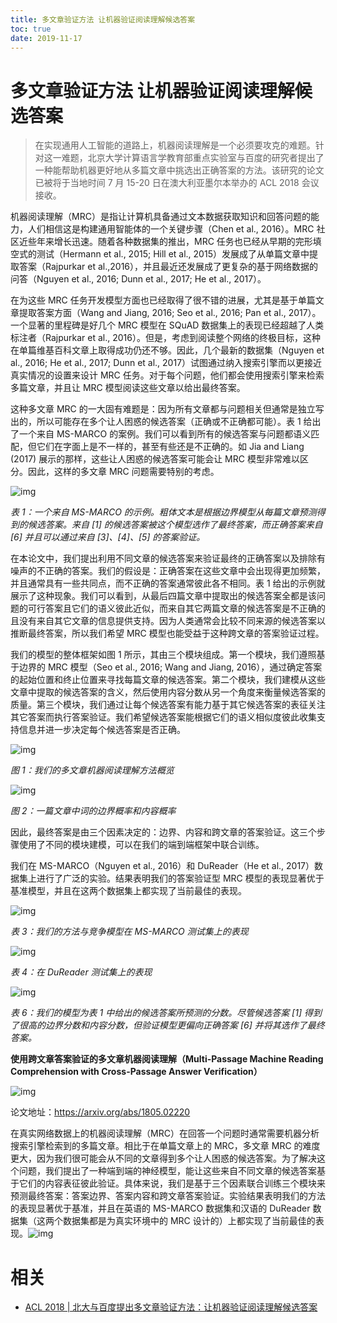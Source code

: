 ```yaml
---
title: 多文章验证方法 让机器验证阅读理解候选答案
toc: true
date: 2019-11-17
---
```

# 多文章验证方法 让机器验证阅读理解候选答案


> 在实现通用人工智能的道路上，机器阅读理解是一个必须要攻克的难题。针对这一难题，北京大学计算语言学教育部重点实验室与百度的研究者提出了一种能帮助机器更好地从多篇文章中挑选出正确答案的方法。该研究的论文已被将于当地时间 7 月 15-20 日在澳大利亚墨尔本举办的 ACL 2018 会议接收。



机器阅读理解（MRC）是指让计算机具备通过文本数据获取知识和回答问题的能力，人们相信这是构建通用智能体的一个关键步骤（Chen et al., 2016）。MRC 社区近些年来增长迅速。随着各种数据集的推出，MRC 任务也已经从早期的完形填空式的测试（Hermann et al., 2015; Hill et al., 2015）发展成了从单篇文章中提取答案（Rajpurkar et al.,2016），并且最近还发展成了更复杂的基于网络数据的问答（Nguyen et al., 2016; Dunn et al., 2017; He et al., 2017）。



在为这些 MRC 任务开发模型方面也已经取得了很不错的进展，尤其是基于单篇文章提取答案方面（Wang and Jiang, 2016; Seo et al., 2016; Pan et al., 2017）。一个显著的里程碑是好几个 MRC 模型在 SQuAD 数据集上的表现已经超越了人类标注者（Rajpurkar et al., 2016）。但是，考虑到阅读整个网络的终极目标，这种在单篇维基百科文章上取得成功仍还不够。因此，几个最新的数据集（Nguyen et al., 2016; He et al., 2017; Dunn et al., 2017）试图通过纳入搜索引擎而以更接近真实情况的设置来设计 MRC 任务。对于每个问题，他们都会使用搜索引擎来检索多篇文章，并且让 MRC 模型阅读这些文章以给出最终答案。



这种多文章 MRC 的一大固有难题是：因为所有文章都与问题相关但通常是独立写出的，所以可能存在多个让人困惑的候选答案（正确或不正确都可能）。表 1 给出了一个来自 MS-MARCO 的案例。我们可以看到所有的候选答案与问题都语义匹配，但它们在字面上是不一样的，甚至有些还是不正确的。如 Jia and Liang (2017) 展示的那样，这些让人困惑的候选答案可能会让 MRC 模型非常难以区分。因此，这样的多文章 MRC 问题需要特别的考虑。





![img](https://mmbiz.qpic.cn/mmbiz_png/KmXPKA19gWibicl8tcdsT6f3w6FFAicN2u8pbS2wrXEibGlAGZIictq7fVbNwJNDR3uookAfneic2lRibO4EloQ9LwI0g/640?wx_fmt=png&tp=webp&wxfrom=5&wx_lazy=1&wx_co=1)

*表 1：一个来自 MS-MARCO 的示例。粗体文本是根据边界模型从每篇文章预测得到的候选答案。来自 [1] 的候选答案被这个模型选作了最终答案，而正确答案来自 [6] 并且可以通过来自 [3]、[4]、[5] 的答案验证。*



在本论文中，我们提出利用不同文章的候选答案来验证最终的正确答案以及排除有噪声的不正确的答案。我们的假设是：正确答案在这些文章中会出现得更加频繁，并且通常具有一些共同点，而不正确的答案通常彼此各不相同。表 1 给出的示例就展示了这种现象。我们可以看到，从最后四篇文章中提取出的候选答案全都是该问题的可行答案且它们的语义彼此近似，而来自其它两篇文章的候选答案是不正确的且没有来自其它文章的信息提供支持。因为人类通常会比较不同来源的候选答案以推断最终答案，所以我们希望 MRC 模型也能受益于这种跨文章的答案验证过程。



我们的模型的整体框架如图 1 所示，其由三个模块组成。第一个模块，我们遵照基于边界的 MRC 模型（Seo et al., 2016; Wang and Jiang, 2016），通过确定答案的起始位置和终止位置来寻找每篇文章的候选答案。第二个模块，我们建模从这些文章中提取的候选答案的含义，然后使用内容分数从另一个角度来衡量候选答案的质量。第三个模块，我们通过让每个候选答案有能力基于其它候选答案的表征关注其它答案而执行答案验证。我们希望候选答案能根据它们的语义相似度彼此收集支持信息并进一步决定每个候选答案是否正确。



![img](https://mmbiz.qpic.cn/mmbiz_png/KmXPKA19gWibicl8tcdsT6f3w6FFAicN2u8SOhazUUjj9p5ABb7mdeqQZHkb7vtE0cgdMRokh5aMrMicj56rnGfbAw/640?wx_fmt=png&tp=webp&wxfrom=5&wx_lazy=1&wx_co=1)

*图 1：我们的多文章机器阅读理解方法概览*



![img](https://mmbiz.qpic.cn/mmbiz_png/KmXPKA19gWibicl8tcdsT6f3w6FFAicN2u8LRfH9ceJ8C9RoxMkGm9SdzVlMpJrPrJah364HjAALacQVs4XmXt4ibg/640?wx_fmt=png&tp=webp&wxfrom=5&wx_lazy=1&wx_co=1)

*图 2：一篇文章中词的边界概率和内容概率*



因此，最终答案是由三个因素决定的：边界、内容和跨文章的答案验证。这三个步骤使用了不同的模块建模，可以在我们的端到端框架中联合训练。



我们在 MS-MARCO（Nguyen et al., 2016）和 DuReader（He et al., 2017）数据集上进行了广泛的实验。结果表明我们的答案验证型 MRC 模型的表现显著优于基准模型，并且在这两个数据集上都实现了当前最佳的表现。



![img](https://mmbiz.qpic.cn/mmbiz_png/KmXPKA19gWibicl8tcdsT6f3w6FFAicN2u8Y31EceMJBM26nEng0HbibLGz4WG1DEicl5R5XeWiaiaQgVK8S41liceJ4Dw/640?wx_fmt=png&tp=webp&wxfrom=5&wx_lazy=1&wx_co=1)

*表 3：我们的方法与竞争模型在 MS-MARCO 测试集上的表现*



![img](https://mmbiz.qpic.cn/mmbiz_png/KmXPKA19gWibicl8tcdsT6f3w6FFAicN2u8ZxNw8jfSicqvNQ9qCjFrlJryvONGb6yhuoSV5bjBj6NnUDb59IicHsXg/640?wx_fmt=png&tp=webp&wxfrom=5&wx_lazy=1&wx_co=1)

*表 4：在 DuReader 测试集上的表现*



![img](https://mmbiz.qpic.cn/mmbiz_png/KmXPKA19gWibicl8tcdsT6f3w6FFAicN2u8fc1z0MywqsHQAnK0o96cllBW1b8MDlshD1Sfcf0Vu9z44MaLXNibiacQ/640?wx_fmt=png&tp=webp&wxfrom=5&wx_lazy=1&wx_co=1)

*表 6：我们的模型为表 1 中给出的候选答案所预测的分数。尽管候选答案 [1] 得到了很高的边界分数和内容分数，但验证模型更偏向正确答案 [6] 并将其选作了最终答案。*



**使用跨文章答案验证的多文章机器阅读理解（Multi-Passage Machine Reading Comprehension with Cross-Passage Answer Verification）**



![img](https://mmbiz.qpic.cn/mmbiz_png/KmXPKA19gWibicl8tcdsT6f3w6FFAicN2u81RN1Gia7I46eMg4W9K6Oric8pwaO7t9U1EBnvSDBbzzWc3xCGgUKJmWQ/640?wx_fmt=png&tp=webp&wxfrom=5&wx_lazy=1&wx_co=1)



论文地址：https://arxiv.org/abs/1805.02220



在真实网络数据上的机器阅读理解（MRC）在回答一个问题时通常需要机器分析搜索引擎检索到的多篇文章。相比于在单篇文章上的 MRC，多文章 MRC 的难度更大，因为我们很可能会从不同的文章得到多个让人困惑的候选答案。为了解决这个问题，我们提出了一种端到端的神经模型，能让这些来自不同文章的候选答案基于它们的内容表征彼此验证。具体来说，我们是基于三个因素联合训练三个模块来预测最终答案：答案边界、答案内容和跨文章答案验证。实验结果表明我们的方法的表现显著优于基准，并且在英语的 MS-MARCO 数据集和汉语的 DuReader 数据集（这两个数据集都是为真实环境中的 MRC 设计的）上都实现了当前最佳的表现。![img](https://mmbiz.qpic.cn/mmbiz_png/KmXPKA19gW8Zfpicd40EribGuaFicDBCRH6IOu1Rnc4T3W3J1wE0j6kQ6GorRSgicib0fmNrj3yzlokup2jia9Z0YVeA/640?wx_fmt=png&tp=webp&wxfrom=5&wx_lazy=1&wx_co=1)


# 相关

- [ACL 2018 | 北大与百度提出多文章验证方法：让机器验证阅读理解候选答案](https://mp.weixin.qq.com/s?__biz=MzA3MzI4MjgzMw==&mid=2650742342&idx=4&sn=8cf81efb67418527df11a9351d58db19&chksm=871ada38b06d532ee1ff7203efb4a02674613fbacb199cd54832b482c3efa07cb3c934e18012&mpshare=1&scene=1&srcid=0517Jy50by6WePiudf4VjSv5#rd)
